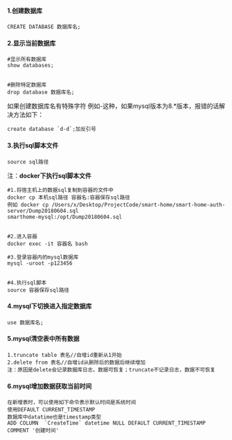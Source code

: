 #### 1.创建数据库

```
CREATE DATABASE 数据库名;
```

#### 2.显示当前数据库

```
#显示所有数据库
show databases;


#删除特定数据库
drop database 数据库名;
```

如果创建数据库名有特殊字符 例如-这种，如果mysql版本为8.\*版本，报错的话解决方法如下：

    create database `d-d`;加反引号

#### 3.执行sql脚本文件

```
source sql路径
```

注：**docker下执行sql脚本文件**

```
#1.将宿主机上的数据sql复制到容器的文件中
docker cp 本机sql路径 容器名:容器保存sql路径
例如 docker cp /Users/x/Desktop/ProjectCode/smart-home/smart-home-auth-server/Dump20180604.sql 
smarthome-mysql:/opt/Dump20180604.sql


#2.进入容器
docker exec -it 容器名 bash

#3.登录容器内的mysql数据库
mysql -uroot -p123456


#4.执行sql脚本
source 容器保存sql路径
```

#### 4.mysql下切换进入指定数据库

```
use 数据库名;
```

#### 5.mysql清空表中所有数据

```
1.truncate table 表名//自增id重新从1开始
2.delete from 表名//自增id从删除后的数据后继续增加
注：原因是delete会记录数据库日志，数据可恢复；truncate不记录日志，数据不可恢复
```

#### 6.mysql增加数据获取当前时间

```
在新增表时，可以使用如下命令表示默认时间是系统时间
使用DEFAULT CURRENT_TIMESTAMP
数据库中datatime也是timestamp类型
ADD COLUMN  `CreateTime` datetime NULL DEFAULT CURRENT_TIMESTAMP COMMENT '创建时间' 
```

